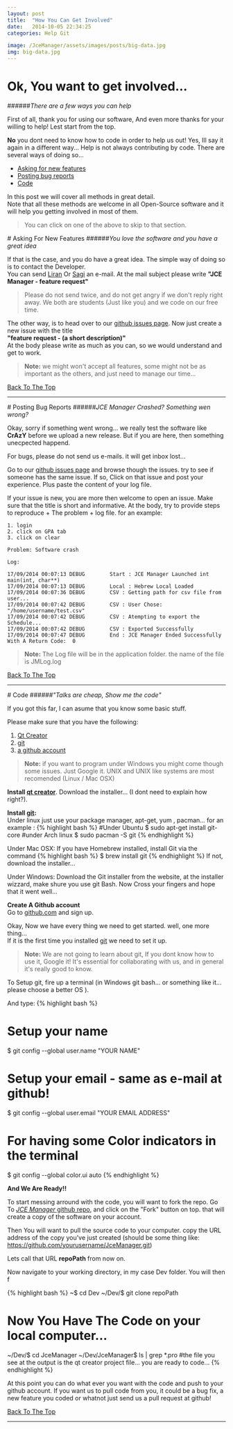 ```yaml
---
layout: post
title:  "How You Can Get Involved"
date:   2014-10-05 22:34:25
categories: Help Git

image: /JceManager/assets/images/posts/big-data.jpg
img: big-data.jpg
---
```


# <i class="fa fa-hand-o-up"></i> Ok, You want to get involved...
######*There are a few ways you can help*

First of all, thank you for using our software, And even more thanks for your willing to help! Lest start from the top. 

**No** you dont need to know how to code in order to help us out! Yes, Ill say it again in a different way... Help is not always contributing by code. 
There are several ways of doing so...

 - [Asking for new features][ask]
 - [Posting bug reports][bugs]
 - [Code][code]

In this post we will cover all methods in great detail.<br>
Note that all these methods are welcome in all Open-Source software and
it will help you getting involved in most of them.

> You can click on one of the above to skip to that section.

#<a name="ask"></a><i class="fa fa-star"></i> Asking For New Features
######*You love the software and you have a great idea*

If that is the case, and you do have a great idea. The simple way of doing so is to contact the Developer. <br>You can send [Liran][liran] Or [Sagi][sagi] an e-mail.
At the mail subject please write **"JCE Manager - feature request"**

>Please do not send twice, and do not get angry if we don't reply right away. We both are students (Just like you) and we code on our free time.

The other way, is to head over to our [<i class="fa fa-github"></i> github issues page][githubissue].
Now just create a new issue with the title <br>**"feature request - (a short description)"**
<br>
At the body please write as much as you can, so we would understand and get to work.

>**Note:** we might won't accept all features, some might not be as important as the others, and just need to manage our time...

[<i class="fa fa-arrow-up"></i> Back To The Top][top]

---

#<a name="bugs"></a><i class="fa fa-bug"></i> Posting Bug Reports
######*JCE Manager Crashed? Something wen wrong?*

Okay, sorry if something went wrong... we really test the software like **CrAzY** before we upload a new release. But if you are here, then something unecpected happend.

For bugs, please do not send us e-mails. it will get inbox lost...

Go to our [<i class="fa fa-github"></i> github issues page][githubissue] 
and browse though the issues. try to see if someone has the same issue. If so, Click on that issue and post your experience. Plus paste the content of your log file.

If your issue is new, you are more then welcome to open an issue. Make sure that the title is short and informative.
At the body, try to provide steps to reproduce + The problem + log file. for an example:

```
1. login
2. click on GPA tab
3. click on clear

Problem: Software crash

Log:

17/09/2014 00:07:13	DEBUG 		 Start : JCE Manager Launched int main(int, char**)
17/09/2014 00:07:13	DEBUG 		 Local : Hebrew Local Loaded
17/09/2014 00:07:36	DEBUG 		 CSV : Getting path for csv file from user...
17/09/2014 00:07:42	DEBUG 		 CSV : User Chose:  "/home/username/test.csv"
17/09/2014 00:07:42	DEBUG 		 CSV : Atempting to export the Schedule...
17/09/2014 00:07:42	DEBUG 		 CSV : Exported Successfully
17/09/2014 00:07:47	DEBUG 		 End : JCE Manager Ended Successfully With A Return Code:  0

```

>**Note:** The Log file will be in the application folder. the name of the file is JMLog.log


[<i class="fa fa-arrow-up"></i> Back To The Top][top]

---

#<a name="code"></a><i class="fa fa-code"></i> Code
######*"Talks are cheap, Show me the code"*

If you got this far, I can asume that you know some basic stuff.

Please make sure that you have the following:

1. [Qt Creator][qt]
2. [git][git]
3. [a github account][github]

>**Note:** if you want to program under Windows you might come though some issues.
Just Google it. 
UNIX and UNIX like systems are most recomended (Linux / Mac OSX)

**Install [qt creator][qt]**. Download the installer... (I dont need to explain how right?).

**Install <i class="fa fa-code-fork"></i>[git][git]:**<br>
Under linux just use your package manager, apt-get, yum , pacman...
for an example :
{% highlight bash %}
#Under Ubuntu
$ sudo apt-get install git-core
#under Arch linux
$ sudo pacman -S git
{% endhighlight %}

Under Mac OSX:
If you have Homebrew installed, install Git via the command
{% highlight bash %}
$ brew install git
{% endhighlight %}
If not, download the installer...

Under Windows: Download the Git installer from the website, at the installer wizzard, make shure you
use git Bash.
Now Cross your fingers and hope that it went well...


**Create A <i class="fa fa-github"></i> Github account**<br>
Go to [github.com][github] and sign up.


Okay, Now we have every thing we need to get started. well, one more thing...<br>
If it is the first time you installed <i class="fa fa-code-fork"></i>[git][git] we need to set it up.

>**Note:** We are not going to learn about  <i class="fa fa-code-fork"></i> git, If you dont know
how to use it, Google it! It's essential for collaborating with us, and in general it's really good to know.

To Setup <i class="fa fa-code-fork"></i>git, fire up a terminal (in Windows git bash... or something like it... please choose a better OS <i class="fa fa-smile-o"></i>).

And type:
{% highlight bash %}
# Setup your name 
$ git config --global user.name "YOUR NAME"
# Setup your email - same as e-mail at github!
$ git config --global user.email "YOUR EMAIL ADDRESS"
# For having some Color indicators in the terminal
$ git config --global color.ui auto
{% endhighlight %}

**And We Are Ready!!**

To start messing arround with the code, you will want to fork the repo.
Go To [*JCE Manager* github repo][repo], and click on the "Fork" button on top.
that will create a copy of the software on your account.

Then You will want to pull the source code to your computer.
copy the URL address of the copy you've just created (should be some thing like: https://github.com/yourusername/JceManager.git)

Lets call that URL **repoPath** from now on.

Now navigate to your working directory, in my case Dev folder.
You will then f

{% highlight bash %}
~$ cd Dev
~/Dev/$ git clone repoPath
# Now You Have The Code on your local computer...
~/Dev/$ cd JceManager
~/Dev/JceManager$ ls | grep *.pro
#the file you see at the output is the qt creator project file... you are ready to code...
{% endhighlight %}


At this point you can do what ever you want with the code and push to your github account.
If you want us to pull code from you, it could be a bug fix, a new feature you coded or whatnot just send us a pull request at github!




[<i class="fa fa-arrow-up"></i> Back To The Top][top]

---

[ask]: #ask
[bugs]: #bugs
[code]: #code
[liran]: mailto:liranbg@gmail.com
[sagi]: mailto:sagidayan@gmail.com
[githubissue]: https://github.com/liranbg/JceManager/issues
[top]: #topofpage
[qt]: http://qt-project.org/
[git]: http://git-scm.com/
[github]: https://github.com/
[repo]: https://github.com/liranbg/JceManager